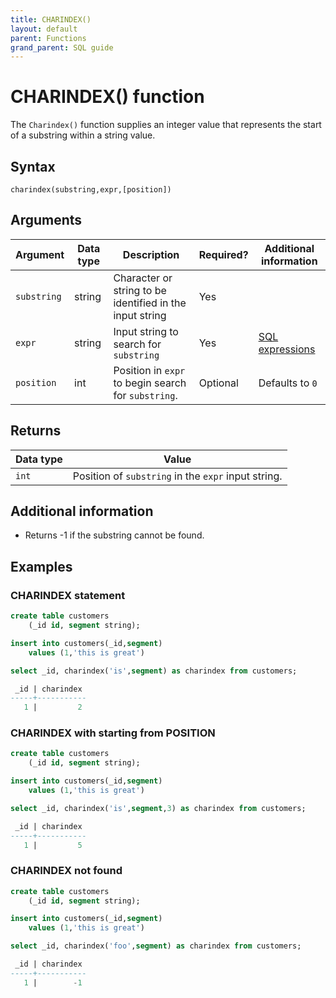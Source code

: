 ```yaml
---
title: CHARINDEX()
layout: default
parent: Functions
grand_parent: SQL guide
---
```


# CHARINDEX() function

The `Charindex()` function supplies an integer value that represents the start of a substring within a string value. 

## Syntax

```
charindex(substring,expr,[position])
```

## Arguments

| Argument | Data type | Description | Required? | Additional information |
|---|---|---|---|---|
| `substring` | string | Character or string to be identified in the input string | Yes |  |
| `expr` | string | Input string to search for `substring` | Yes |  [SQL expressions](/docs/sql-guide/expressions/expressions-home) |
| `position` | int | Position in `expr` to begin search for `substring`. | Optional | Defaults to `0` |

## Returns

| Data type | Value |
|---|---|
| `int` | Position of `substring` in the `expr` input string. |

## Additional information

* Returns -1 if the substring cannot be found.

## Examples

### CHARINDEX statement
```sql
create table customers
    (_id id, segment string);

insert into customers(_id,segment)
    values (1,'this is great')

select _id, charindex('is',segment) as charindex from customers;

 _id | charindex
-----+-----------
   1 |         2
```

### CHARINDEX with starting from POSITION

```sql
create table customers
    (_id id, segment string);

insert into customers(_id,segment)
    values (1,'this is great')

select _id, charindex('is',segment,3) as charindex from customers;

 _id | charindex
-----+-----------
   1 |         5
```

### CHARINDEX not found

```sql
create table customers
    (_id id, segment string);

insert into customers(_id,segment)
    values (1,'this is great')

select _id, charindex('foo',segment) as charindex from customers;

 _id | charindex
-----+-----------
   1 |        -1
```